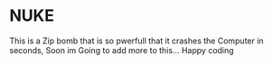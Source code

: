 # NUKE
This is a Zip bomb that is so pwerfull that it crashes the Computer in seconds,
Soon im Going to add more to this...
Happy coding

